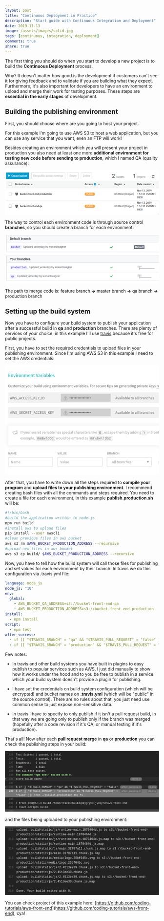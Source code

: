 ```yaml
---
layout: post
title: "Continuous Deployment in Practice"
description: "Start guide with Continuous Integration and Deployment"
date: 2019-11-13
image: /assets/images/solid.jpg
tags: [continuous, integration, deployment]
comments: true
share: true
---
```


The first thing you should do when you start to develop a new project is to build the **Continuous Deployment** process.

Why? It doesn't matter how good is the development if customers can't see it for giving feedback and to validate if you are building what they expect. Furthermore, it's also important for developers to have an environment to upload and merge their work for testing purposes. These steps are **essential in the early stages** of development.

## Building the publishing environment

First, you should choose where are you going to host your project.

For this example I'm going to use AWS S3 to host a web application, but you can use any service that you want, even an FTP will work!

Besides creating an environment which you will present your project in production you also need at least one more **additional environment for testing new code before sending to production**, which I named QA (quality assurance):

![creating environments in AWS](/assets/images/cd_s3.png)

The way to control each environment code is through source control **branches**, so you should create a branch for each environment:

![branches in source control](/assets/images/cd_git.png)

The path to merge code is: feature branch **->** master branch **->** qa branch **->** production branch

## Setting up the build system

Now you have to configure your build system to publish your application after a successful build in **qa** and **production** branches. There are plenty of services of your choice, in this example I'll use [travis](https://travis-ci.org/) because it's free for public projects.

First, you have to set the required credentials to upload files in your publishing environment. Since I'm using AWS S3 in this example I need to set the AWS credentials:

![environment variables in travis](/assets/images/cd_travis_env.png)

After that, you have to write down all the steps required to **compile your program** and **upload files to your publishing environment**. I recommend creating bash files with all the commands and steps required. You need to create a file for each environment, in this example **publish.production.sh** will be:

```bash
#!/bin/bash
#build the application written in node.js
npm run build
#install aws to upload files
pip install --user awscli
#clean previous files in aws bucket
aws s3 rm $AWS_BUCKET_PRODUCTION_ADDRESS --recursive
#upload new files in aws bucket
aws s3 cp build/ $AWS_BUCKET_PRODUCTION_ADDRESS --recursive
```

Now, you have to tell how the build system will call those files for publishing and set values for each environment by their branch. In travis we do this configuration via .travis.yml file:

```yml
language: node_js
node_js: "10"
env:
  global:
    - AWS_BUCKET_QA_ADDRESS=s3://bucket-front-end-qa
    - AWS_BUCKET_PRODUCTION_ADDRESS=s3://bucket-front-end-production
install:
  - npm install
script:
  - npm test
after_success:
  - if [[ "$TRAVIS_BRANCH" = "qa" && "$TRAVIS_PULL_REQUEST" = "false" ]]; then ./publish.qa.sh; fi
  - if [[ "$TRAVIS_BRANCH" = "production" && "$TRAVIS_PULL_REQUEST" = "false" ]]; then ./publish.production.sh; fi
```

Few notes:
- In travis and other build systems you have built in plugins to easy publish to popular services such as AWS, I just did manually to show how it works under the hood and to you be free to publish in a service which your build system doesn't provide a plugin for publishing.

- I have set the credentials on build system configuration (which will be encrypted) and bucket names on **.travis.yml** (which will be "public" in the source control). There are no rules about that, you just need use common sense to just expose non-sensitive data.

- In travis I have to specify to only publish if it isn't a pull request build, in that way we are going only to publish only if the branch was merged (hopefully after a code revision if it's QA, or manual testing if it's production).

That's all! Now after each **pull request merge** in **qa** or **production** you can check the publishing steps in your build:

![travis build](/assets/images/cd_travis_build1.png)

and the files being uploaded to your publishing environment:

![travis build](/assets/images/cd_travis_build2.png)

You can check project of this example here: [https://github.com/coding-tutorials/aws-front-end](https://github.com/coding-tutorials/aws-front-end), cya!
